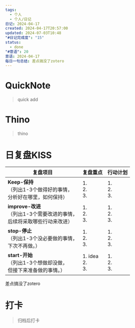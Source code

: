 ```yaml
---
tags:
  - 个人
  - 个人/日记
日记: 2024-04-17
created: 2024-04-17T20:57:00
updated: 2024-07-03T10:48
"#日记完成度": "15"
status:
  - done
"#意语": 20
意语: 2024-04-17
每日一句总结: 差点搞没了zotero
---
```

# QuickNote
> quick add

# Thino
> thino

# 日复盘KISS
| **复盘项目**                                             | **复盘重点**              | **行动计划**          |
| ---------------------------------------------------- | --------------------- | ----------------- |
| **Keep-保持**<br>（列出1-3个做得好的事情，<br>   分析好在哪里，如何保持）     | 1.  <br>2. <br>3.     | 1.  <br>2. <br>3. |
| **improve-改进**<br>（列出1-3个需要改进的事情，<br>  后续将采取哪些行动来改进） | 1.  <br>2. <br>3.     | 1.  <br>2. <br>3. |
| **stop-停止**<br>（列出1-3个没必要做的事情，<br>下次不再做。）            | 1.  <br>2. <br>3.     | 1.  <br>2. <br>3. |
| **start-开始**<br>（列出1-3个想做却没做，<br>但接下来准备做的事情。）        | 1.  idea<br>2. <br>3. | 1.  <br>2. <br>3. |
差点搞没了zotero


# 打卡
> 归档后打卡


